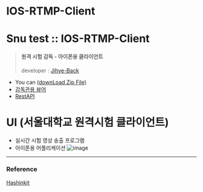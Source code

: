 # IOS-RTMP-Client

# Snu test :: IOS-RTMP-Client

> #### 원격 시험 감독 - 아이폰용 클라이언트
>
> developer : [Jihye-Back](https://github.com/happy-jihye)

- You can [(downLoad Zip File)](https://drive.google.com/file/d/1l1yFI9HbmZkCa9CycYoJ8Xp4Po-cO_sq/view?usp=sharing)
- [감독관용 뷰어](https://github.com/SSAI-Remote-Proctor/Snu-Remote-Test-Supervision-RTMP-HLS-ver2)
- [RestAPI](https://github.com/younghoSNU/restapi)



# UI (서울대학교 원격시험 클라이언트)
- 실시간 시험 영상 송출 프로그램
- 아이폰용 어플리케이션
![image](https://user-images.githubusercontent.com/78718131/109583212-e1209900-7b42-11eb-9622-896351232a16.png)

---
### Reference
[Hashinkit](https://github.com/happy-jihye/HaishinKit.swift)
